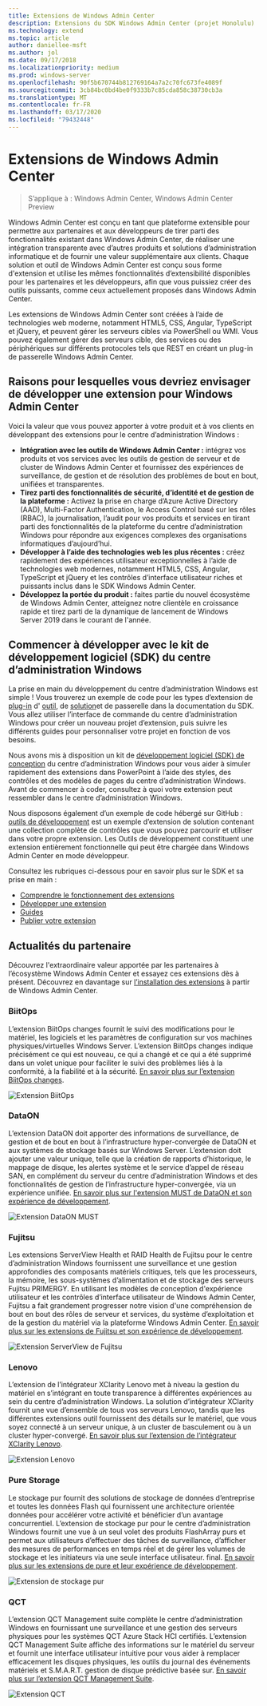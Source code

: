```yaml
---
title: Extensions de Windows Admin Center
description: Extensions du SDK Windows Admin Center (projet Honolulu)
ms.technology: extend
ms.topic: article
author: daniellee-msft
ms.author: jol
ms.date: 09/17/2018
ms.localizationpriority: medium
ms.prod: windows-server
ms.openlocfilehash: 90f5b670744b812769164a7a2c70fc673fe4089f
ms.sourcegitcommit: 3cb84bc0bd4be0f9333b7c85cda858c38730cb3a
ms.translationtype: MT
ms.contentlocale: fr-FR
ms.lasthandoff: 03/17/2020
ms.locfileid: "79432448"
---
```

# <a name="extensions-for-windows-admin-center"></a>Extensions de Windows Admin Center

>S’applique à : Windows Admin Center, Windows Admin Center Preview

Windows Admin Center est conçu en tant que plateforme extensible pour permettre aux partenaires et aux développeurs de tirer parti des fonctionnalités existant dans Windows Admin Center, de réaliser une intégration transparente avec d’autres produits et solutions d’administration informatique et de fournir une valeur supplémentaire aux clients. Chaque solution et outil de Windows Admin Center est conçu sous forme d'extension et utilise les mêmes fonctionnalités d’extensibilité disponibles pour les partenaires et les développeurs, afin que vous puissiez créer des outils puissants, comme ceux actuellement proposés dans Windows Admin Center.

Les extensions de Windows Admin Center sont créées à l’aide de technologies web moderne, notamment HTML5, CSS, Angular, TypeScript et jQuery, et peuvent gérer les serveurs cibles via PowerShell ou WMI. Vous pouvez également gérer des serveurs cible, des services ou des périphériques sur différents protocoles tels que REST en créant un plug-in de passerelle Windows Admin Center.

## <a name="why-you-should-consider-developing-an-extension-for-windows-admin-center"></a>Raisons pour lesquelles vous devriez envisager de développer une extension pour Windows Admin Center

Voici la valeur que vous pouvez apporter à votre produit et à vos clients en développant des extensions pour le centre d’administration Windows :

- **Intégration avec les outils de Windows Admin Center :** intégrez vos produits et vos services avec les outils de gestion de serveur et de cluster de Windows Admin Center et fournissez des expériences de surveillance, de gestion et de résolution des problèmes de bout en bout, unifiées et transparentes.
- **Tirez parti des fonctionnalités de sécurité, d’identité et de gestion de la plateforme :** Activez la prise en charge d’Azure Active Directory (AAD), Multi-Factor Authentication, le Access Control basé sur les rôles (RBAC), la journalisation, l’audit pour vos produits et services en tirant parti des fonctionnalités de la plateforme du centre d’administration Windows pour répondre aux exigences complexes des organisations informatiques d’aujourd’hui.
- **Développer à l’aide des technologies web les plus récentes :** créez rapidement des expériences utilisateur exceptionnelles à l’aide de technologies web modernes, notamment HTML5, CSS, Angular, TypeScript et jQuery et les contrôles d’interface utilisateur riches et puissants inclus dans le SDK Windows Admin Center.
- **Développez la portée du produit :** faites partie du nouvel écosystème de Windows Admin Center, atteignez notre clientèle en croissance rapide et tirez parti de la dynamique de lancement de Windows Server 2019 dans le courant de l'année.

## <a name="start-developing-with-the-windows-admin-center-sdk"></a>Commencer à développer avec le kit de développement logiciel (SDK) du centre d’administration Windows

La prise en main du développement du centre d’administration Windows est simple !  Vous trouverez un exemple de code pour les types d’extension de [plug-in](develop-gateway-plugin.md) d' [outil](develop-tool.md), de [solution](develop-solution.md)et de passerelle dans la documentation du SDK. Vous allez utiliser l’interface de commande du centre d’administration Windows pour créer un nouveau projet d’extension, puis suivre les différents guides pour personnaliser votre projet en fonction de vos besoins.

Nous avons mis à disposition un kit de [développement logiciel (SDK) de conception](https://github.com/Microsoft/windows-admin-center-sdk/blob/master/WindowsAdminCenterDesignToolkit.zip) du centre d’administration Windows pour vous aider à simuler rapidement des extensions dans PowerPoint à l’aide des styles, des contrôles et des modèles de pages du centre d’administration Windows. Avant de commencer à coder, consultez à quoi votre extension peut ressembler dans le centre d’administration Windows.

Nous disposons également d’un exemple de code hébergé sur GitHub : [outils de développement](https://aka.ms/wacsdk) est un exemple d’extension de solution contenant une collection complète de contrôles que vous pouvez parcourir et utiliser dans votre propre extension. Les Outils de développement constituent une extension entièrement fonctionnelle qui peut être chargée dans Windows Admin Center en mode développeur.

Consultez les rubriques ci-dessous pour en savoir plus sur le SDK et sa prise en main :

- [Comprendre le fonctionnement des extensions](understand-extensions.md)
- [Développer une extension](developing-extensions.md)
- [Guides](guides.md)
- [Publier votre extension](publish-extensions.md)

## <a name="partner-spotlight"></a>Actualités du partenaire

Découvrez l'extraordinaire valeur apportée par les partenaires à l’écosystème Windows Admin Center et essayez ces extensions dès à présent. Découvrez en davantage sur [l’installation des extensions](../configure/using-extensions.md) à partir de Windows Admin Center.

### <a name="biitops"></a>BiitOps
L’extension BiitOps changes fournit le suivi des modifications pour le matériel, les logiciels et les paramètres de configuration sur vos machines physiques/virtuelles Windows Server. L’extension BiitOps changes indique précisément ce qui est nouveau, ce qui a changé et ce qui a été supprimé dans un volet unique pour faciliter le suivi des problèmes liés à la conformité, à la fiabilité et à la sécurité. [En savoir plus sur l’extension BiitOps changes](case-studies/biitops.md).

![Extension BiitOps](../media/extensibility-overview/biitops-1.png)

### <a name="dataon"></a>DataON

L’extension DataON doit apporter des informations de surveillance, de gestion et de bout en bout à l’infrastructure hyper-convergée de DataON et aux systèmes de stockage basés sur Windows Server. L’extension doit ajouter une valeur unique, telle que la création de rapports d’historique, le mappage de disque, les alertes système et le service d’appel de réseau SAN, en complément du serveur du centre d’administration Windows et des fonctionnalités de gestion de l’infrastructure hyper-convergée, via un expérience unifiée. [En savoir plus sur l'extension MUST de DataON et son expérience de développement](case-studies/dataon.md).

![Extension DataON MUST](../media/extensibility-overview/dataon-must-extension.png)

### <a name="fujitsu"></a>Fujitsu

Les extensions ServerView Health et RAID Health de Fujitsu pour le centre d’administration Windows fournissent une surveillance et une gestion approfondies des composants matériels critiques, tels que les processeurs, la mémoire, les sous-systèmes d’alimentation et de stockage des serveurs Fujitsu PRIMERGY. En utilisant les modèles de conception d'expérience utilisateur et les contrôles d’interface utilisateur de Windows Admin Center, Fujitsu a fait grandement progresser notre vision d'une compréhension de bout en bout des rôles de serveur et services, du système d’exploitation et de la gestion du matériel via la plateforme Windows Admin Center. [En savoir plus sur les extensions de Fujitsu et son expérience de développement](case-studies/fujitsu.md).

![Extension ServerView de Fujitsu](../media/extensibility-overview/fujitsu-serverview-extension.png)

### <a name="lenovo"></a>Lenovo

L’extension de l’intégrateur XClarity Lenovo met à niveau la gestion du matériel en s’intégrant en toute transparence à différentes expériences au sein du centre d’administration Windows. La solution d’intégrateur XClarity fournit une vue d’ensemble de tous vos serveurs Lenovo, tandis que les différentes extensions outil fournissent des détails sur le matériel, que vous soyez connecté à un serveur unique, à un cluster de basculement ou à un cluster hyper-convergé. [En savoir plus sur l’extension de l’intégrateur XClarity Lenovo](case-studies/lenovo.md).

![Extension Lenovo](../media/extensibility-overview/lenovo-extension.png)

### <a name="pure-storage"></a>Pure Storage

Le stockage pur fournit des solutions de stockage de données d’entreprise et toutes les données Flash qui fournissent une architecture orientée données pour accélérer votre activité et bénéficier d’un avantage concurrentiel. L’extension de stockage pur pour le centre d’administration Windows fournit une vue à un seul volet des produits FlashArray purs et permet aux utilisateurs d’effectuer des tâches de surveillance, d’afficher des mesures de performances en temps réel et de gérer les volumes de stockage et les initiateurs via une seule interface utilisateur. final. [En savoir plus sur les extensions de pure et leur expérience de développement](case-studies/purestorage.md).

![Extension de stockage pur](../media/extensibility-overview/purestorage-extension.png)

### <a name="qct"></a>QCT

L’extension QCT Management suite complète le centre d’administration Windows en fournissant une surveillance et une gestion des serveurs physiques pour les systèmes QCT Azure Stack HCI certifiés. L’extension QCT Management Suite affiche des informations sur le matériel du serveur et fournit une interface utilisateur intuitive pour vous aider à remplacer efficacement les disques physiques, les outils du journal des événements matériels et S.M.A.R.T. gestion de disque prédictive basée sur. [En savoir plus sur l’extension QCT Management Suite](case-studies/qct.md).

![Extension QCT](../media/extensibility-overview/qct-extension.png)